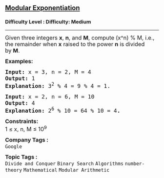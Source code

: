 <h2><a href="https://www.geeksforgeeks.org/problems/modular-exponentiation-for-large-numbers5537/1">Modular Exponentiation</a></h2><h3>Difficulty Level : Difficulty: Medium</h3><hr><div class="problems_problem_content__Xm_eO"><p><span style="font-size: 18px;">Given three integers&nbsp;<strong>x</strong>,&nbsp;<strong>n</strong>, and&nbsp;<strong>M</strong>, compute (x^n) % M,&nbsp;i.e., the remainder when&nbsp;<strong>x</strong>&nbsp;raised to the power&nbsp;<strong>n</strong>&nbsp;is divided by&nbsp;<strong>M</strong>.</span></p>
<p><span style="font-size: 18px;"><strong>Examples:</strong></span></p>
<pre><span style="font-size: 18px;"><strong>Input: </strong>x = 3, n = 2, M = 4</span>
<span style="font-size: 18px;"><strong>Output: </strong>1
<strong>Explanation: </strong></span><span style="font-size: 18px;">3<sup>2</sup> % 4 = 9 % 4 = 1.</span>
</pre>
<pre><span style="font-size: 18px;"><strong>Input: </strong>x = 2, n = 6, M = 10
<strong>Output: </strong>4</span>
<span style="font-size: 18px;"><strong>Explanation: </strong></span><span style="font-size: 18px;">2<sup>6</sup> % 10 = 64 % 10 = 4<strong>.</strong></span></pre>
<p><span style="font-size: 18px;"><strong>Constraints:</strong><br>1 ≤ x, n, M ≤ 10<sup>9</sup></span></p></div><p><span style=font-size:18px><strong>Company Tags : </strong><br><code>Google</code>&nbsp;<br><p><span style=font-size:18px><strong>Topic Tags : </strong><br><code>Divide and Conquer</code>&nbsp;<code>Binary Search</code>&nbsp;<code>Algorithms</code>&nbsp;<code>number-theory</code>&nbsp;<code>Mathematical</code>&nbsp;<code>Modular Arithmetic</code>&nbsp;